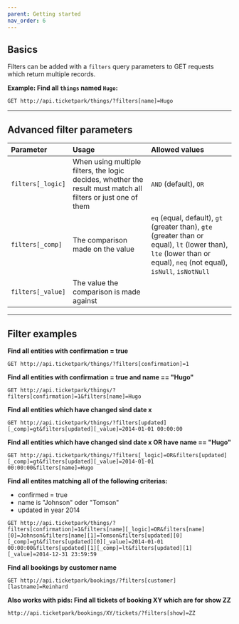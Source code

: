 ```yaml
---
parent: Getting started
nav_order: 6
---
```

## Basics

Filters can be added with a `filters` query parameters to GET requests which return multiple records.

**Example: Find all `things` named `Hugo`:**

```
GET http://api.ticketpark/things/?filters[name]=Hugo
```

---

## Advanced filter parameters

|Parameter|Usage|Allowed values|
|:-----|:------|:------|
|`filters[_logic]`|When using multiple filters, the logic decides, whether the result must match all filters or just one of them|`AND` (default), `OR`
|`filters[_comp]`|The comparison made on the value|`eq` (equal, default), `gt` (greater than), `gte` (greater than or equal), `lt` (lower than), `lte` (lower than or equal), `neq` (not equal), `isNull`, `isNotNull`
|`filters[_value]`|The value the comparison is made against|

---

## Filter examples

**Find all entities with confirmation = true**
```
GET http://api.ticketpark/things/?filters[confirmation]=1
```

**Find all entities with confirmation = true and name == "Hugo"**
```
GET http://api.ticketpark/things/?filters[confirmation]=1&filters[name]=Hugo
```

**Find all entities which have changed sind date x**
```
GET http://api.ticketpark/things/?filters[updated][_comp]=gt&filters[updated][_value]=2014-01-01 00:00:00
```

**Find all entities which have changed sind date x OR have name == "Hugo"**
```
GET http://api.ticketpark/things/?filters[_logic]=OR&filters[updated][_comp]=gt&filters[updated][_value]=2014-01-01 00:00:00&filters[name]=Hugo
```

**Find all entites matching all of the following criterias:**
- confirmed = true
- name is "Johnson" oder "Tomson"
- updated in year 2014

```
GET http://api.ticketpark/things/?filters[confirmation]=1&filters[name][_logic]=OR&filters[name][0]=Johnson&filters[name][1]=Tomson&filters[updated][0][_comp]=gt&filters[updated][0][_value]=2014-01-01 00:00:00&filters[updated][1][_comp]=lt&filters[updated][1][_value]=2014-12-31 23:59:59
```

**Find all bookings by customer name**
```
GET http://api.ticketpark/bookings/?filters[customer][lastname]=Reinhard
```

**Also works with pids: Find all tickets of booking XY which are for show ZZ**
```
http://api.ticketpark/bookings/XY/tickets/?filters[show]=ZZ
```
